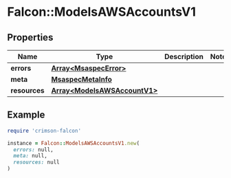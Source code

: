 # Falcon::ModelsAWSAccountsV1

## Properties

| Name | Type | Description | Notes |
| ---- | ---- | ----------- | ----- |
| **errors** | [**Array&lt;MsaspecError&gt;**](MsaspecError.md) |  |  |
| **meta** | [**MsaspecMetaInfo**](MsaspecMetaInfo.md) |  |  |
| **resources** | [**Array&lt;ModelsAWSAccountV1&gt;**](ModelsAWSAccountV1.md) |  |  |

## Example

```ruby
require 'crimson-falcon'

instance = Falcon::ModelsAWSAccountsV1.new(
  errors: null,
  meta: null,
  resources: null
)
```

